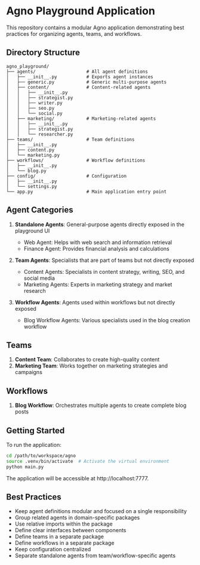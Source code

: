 # Agno Playground Application

This repository contains a modular Agno application demonstrating best practices for organizing agents, teams, and workflows.

## Directory Structure

```
agno_playground/
├── agents/                   # All agent definitions
│   ├── __init__.py           # Exports agent instances
│   ├── generic.py            # Generic multi-purpose agents
│   ├── content/              # Content-related agents
│   │   ├── __init__.py
│   │   ├── strategist.py
│   │   ├── writer.py
│   │   ├── seo.py
│   │   └── social.py
│   ├── marketing/            # Marketing-related agents
│   │   ├── __init__.py
│   │   ├── strategist.py
│   │   └── researcher.py
├── teams/                    # Team definitions
│   ├── __init__.py
│   ├── content.py
│   └── marketing.py
├── workflows/                # Workflow definitions
│   ├── __init__.py
│   └── blog.py
├── config/                   # Configuration
│   ├── __init__.py
│   └── settings.py
└── app.py                    # Main application entry point
```

## Agent Categories

1. **Standalone Agents**: General-purpose agents directly exposed in the playground UI
   - Web Agent: Helps with web search and information retrieval
   - Finance Agent: Provides financial analysis and calculations

2. **Team Agents**: Specialists that are part of teams but not directly exposed
   - Content Agents: Specialists in content strategy, writing, SEO, and social media
   - Marketing Agents: Experts in marketing strategy and market research

3. **Workflow Agents**: Agents used within workflows but not directly exposed
   - Blog Workflow Agents: Various specialists used in the blog creation workflow

## Teams

1. **Content Team**: Collaborates to create high-quality content
2. **Marketing Team**: Works together on marketing strategies and campaigns

## Workflows

1. **Blog Workflow**: Orchestrates multiple agents to create complete blog posts

## Getting Started

To run the application:

```bash
cd /path/to/workspace/agno
source .venv/bin/activate  # Activate the virtual environment
python main.py
```

The application will be accessible at http://localhost:7777.

## Best Practices

- Keep agent definitions modular and focused on a single responsibility
- Group related agents in domain-specific packages
- Use relative imports within the package
- Define clear interfaces between components
- Define teams in a separate package
- Define workflows in a separate package
- Keep configuration centralized
- Separate standalone agents from team/workflow-specific agents
